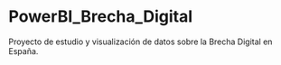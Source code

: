 # PowerBI_Brecha_Digital
Proyecto de estudio y visualización de datos sobre la Brecha Digital en España. 

